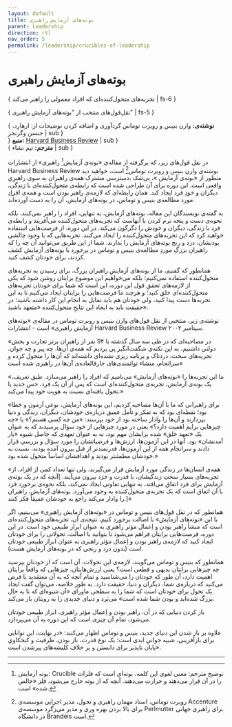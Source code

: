 ```yaml
---
layout: default
title: بوته‌های آزمایش راهبری
parent: Leadership
direction: rtl
nav_order: 5
permalink: /leadership/crucibles-of-leadership
---
```


# بوته‌های آزمایش راهبری
{ تجربه‌های متحول‌کننده‌ای که افراد معمولی را راهبر می‌کند | fs-6 }

{ نقل‌قول‌های منتخب از "بوته‌های آزمایش راهبری" | fs-5 }

{ **نوشته‌ی:** وارن بنیس و روبرت توماس  گردآوری و اضافه کردن توضیحات از: ارهارد، جنسن وگرنجر | sub }  
} **منبع:** [Harvard Business Review](https://hbr.org/2002/09/crucibles-of-leadership) | sub }  
{ **مترجم:** تیم نشاء | sub }

در نقل قول‌های زیر، که برگرفته از مقاله‌ی «بوته‌ی آزمایش[^1] راهبری» از انتشارات Harvard Business Review نوشته‌ی وارن بنیس و روبرت توماس[^2] است، خواهید دید منظور از «بوته‌ی آزمایش »، بی‌شک ،دسترسی مشترک همه‌ی راهبران به سوی راهبرِیِ  واقعی است. این دوره برای آن طراحی شده است که رابطه‌ی متحول‌کننده‌ای با زندگی، دیگران و خودِ فرد ایجاد کند. همان رابطه‌ای که لازمه‌ی راهبر بودن است و همه‌ی افراِدِ مورد مطالعه‌ی بنیس و توماس، در بوته‌های آزمایش، آن را به دست آورده‌اند.

به گفته‌ی نویسندگان این مقاله، بوته‌های آزمایش، به تنهایی، افراد را راهبر نمی‌کنند، بلکه نحوه‌ی دست و پنجه نرم کردن با آنهاست که تجربه‌های متحول‌کننده می‌آفریند و رابطه‌ی فرد با زندگی، دیگران و خودش را دگرگون می‌کند. در این دوره، از فرصت‌هایی استفاده خواهید کرد که این تجربه‌های متحول‌کننده را ایجاد می‌کنند. تجربه‌هایی که با وجود چالشی بودنشان، درد و رنج بوته‌های آزمایش را ندارند. شما از این طریق می‌توانید آن چه را که راهبرانِ بزرگِ موردِ مطالعه‌ی بنیس و توماس در برخورد با بوته‌های آزمایش کشف کردند، برای خودتان کشف کنید.

همانطور که گفتیم، ما از بوته‌های آزمایشِ راهبران بزرگ، برای رسیدن به تجربه‌های متحول‌کننده استفاده نمی‌کنیم؛ بلکه می‌خواهیم این موضوع برایتان روشن شود که یکی از لازمه‌های تحققِ قول این دوره، این است که شما برای خودتان تجربه‌های متحول‌کننده‌ای خلق کنید؛ و هرچند ما فرصت‌هایی را برایتان ایجاد می‌کنیم تا به این تجربه‌ها دست پیدا کنید، ولی خودتان هم باید تمایل به انجام این کار داشته باشید؛ در حقیقت باید به ایجاد این نتایجِ متحول‌کننده «متعهد باشید».

نوشته‌ی زیر، منتخبی از نقل قول‌های وارن بنیس و روبرت توماس در مقاله‌ی «بوته‌های آزمایش راهبری» است - انتشارات Harvard Business Review سپتامبر ۲۰۰۲.

«در مصاحبه‌ای که در طی سه سال گذشته با 9۴ نفر از راهبران برتر تجارت و بخش دولتی داشتیم، به این نکته‌ی شگفت‌انگیز پی بردیم که همه‌ی آن‌ها، چه پیر و چه جوان، تجربه‌های سخت، دردناک و برنامه ریزی نشده‌ای داشته‌اند که آن‌ها را متحول کرده و سرانجام، منشاء توانمندی‌های خارقالعاده‌ی آن‌ها در راهبری شده است»

«ما این تجربه‌ها را «بوته‌های آزمایش» می‌نامیم که افراد را راهبر می‌سازد. طبق تعریف، یک بوته‌ی آزمایش، تجربه‌ی متحول‌کننده‌ای است که پس از آن یک فرد، حس جدید یا تحول یافته‌ای نسبت به هویت خود پیدا می‌کند.»

«برای راهبرانی که ما با آن‌ها مصاحبه کردیم، این بوته‌های آزمایش، نوعی آزمون و خطا بود؛ نقطه‌ای بود که به تفکر و تأمل عمیق درباره‌ی خودشان، دیگران، زندگی و دنیا بپردازند و آن‌ها را وادار ساخته بود از خود بپرسند: «من چه کسی هستم؟» یا «چه چیزهایی برایم اهمیت دارد؟» یعنی در مورد چیزهایی از خود سؤال پرسیدند که به عنوان یک «تعهد خلق» شده برایشان مهم بود، نه به عنوان تعهدی که حاصل شیوه «بار آمدنشان» بود. آنها در این آزمون‌ها، ارزش‌ها و فرضیاتشان را مورد سؤال و بررسی قرار دادند و سرانجام همه از این آزمون‌ها، قدرتمندتر از قبل بیرون آمده بودند، نسبت به خودشان مطمئنتر بودند و اهدافشان اساساً متحول شده بود.»

«همه‌ی انسان‌ها در زندگی مورد آزمایش قرار می‌گیرند، ولی تنها تعداد کمی از افراد، از تجربه‌های بسیار سختِ زندگیشان، با قدرت و خرَد بیرون می‌آیند. ]آنچه که در یک بوته‌ی آزمایش برای فرد اتفاق می‌افتد، به تنهایی تفاوتی ایجاد نمی‌کند، بلکه نحوه‌ی برخورد فرد با آن اتفاق است که یک تجربه‌ی متحول‌کننده به وجود می‌آورد. بوته‌های آزمایش، راهبران را وادار می‌کند راجع به خودشان عمیقاً فکر کنند.]»

همانطور که در نقل قول‌های بنیس و توماس در «بوته‌های آزمایش راهبری» می‌بینیم، اگر با این «بوته‌های آزمایش» با اصالت برخورد کنیم، نتیجه‌ی آن، تجربه‌های متحول‌کننده‌ای است که منشأ راهبر بودن و اِعمال مؤثر راهبری به عنوان ابراز طبیعی خود است. در این دوره، فرصت‌هایی برایتان فراهم می‌شود تا بتوانید با اصالت، تحولاتی را برای خودتان ایجاد کنید که لازمه‌ی راهبر بودن و اِعمال مؤثر راهبری به عنوان ابراز طبیعی خودتان است (بدون درد و رنجی که در بوته‌های آزمایش هست).

همانطور که بنیس و توماس می‌گویند، لازمه‌ی این تحولات، آن است که از خودتان بپرسید چه چیزهایی برایتان بدیهی و قطعی است؟ یعنی ارزش‌هایتان، چیزهایی که واقعاً برایتان اهمیت دارد، آن طور که خودتان را می‌شناسید و تمام آنچه که به آن معتقدید یا فرض می‌کنید که درباره‌ی شما، دیگران و دنیا، حقیقت دارد. به طور خلاصه، می‌توان گفت ایجاد یک تحول برای خودتان است که شما را به سطحی ماورای «آن شیوه‌ای که تا به حال بزرگ شده‌اید و بودن شما شده است» می‌بَرد و دنیای جدیدی را به رویتان باز می‌کند.

باز کردن دنیایی که در آن، راهبر بودن و اِعمال مؤثر راهبری، ابراز طبیعی خودتان می‌شود، تمام آن چیزی است که این دوره به آن می‌پردازد.

علاوه بر باز شدن این دنیای جدید، بنیس و توماس اظهار می‌کنند: «در نهایت، این توانایی برای بازآفرینی، شبیه جوانیِ ابدی است؛ یک نوع قدرت، باز بودن، ظرفیت و کنجکاویِ پایان ناپذیر برای دانستن و بر خلاف کلیشه‌های پیرشدن است».

---
[^1]: بوته آزمایش: Crucible توضیح مترجم: معنی لغوی این کلمه، بوته‌ای است که فلزات را در آن قرار می‌دهند و حرارت می‌دهند. آنچه که از بوته خارج می‌شود، فلز «خالص شده» است.
[^2]: روبرت توماس، استاد مهمان راهبری و تحول، مدیر اجرایی موسسه‌ی Accenture برای بالا بردن بهره وری و مدیر می‌زگرد موسسه‌ی Perlmutter برای راهبری جهانی در دانشگاه Brandeis است.
